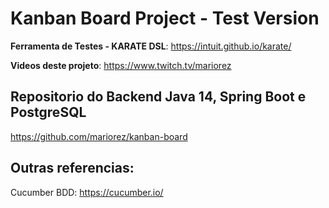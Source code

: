 # Kanban Board Project - Test Version

**Ferramenta de Testes - KARATE DSL**: https://intuit.github.io/karate/

**Videos deste projeto**: https://www.twitch.tv/mariorez

## Repositorio do Backend Java 14, Spring Boot e PostgreSQL
https://github.com/mariorez/kanban-board

## Outras referencias:

Cucumber BDD: https://cucumber.io/